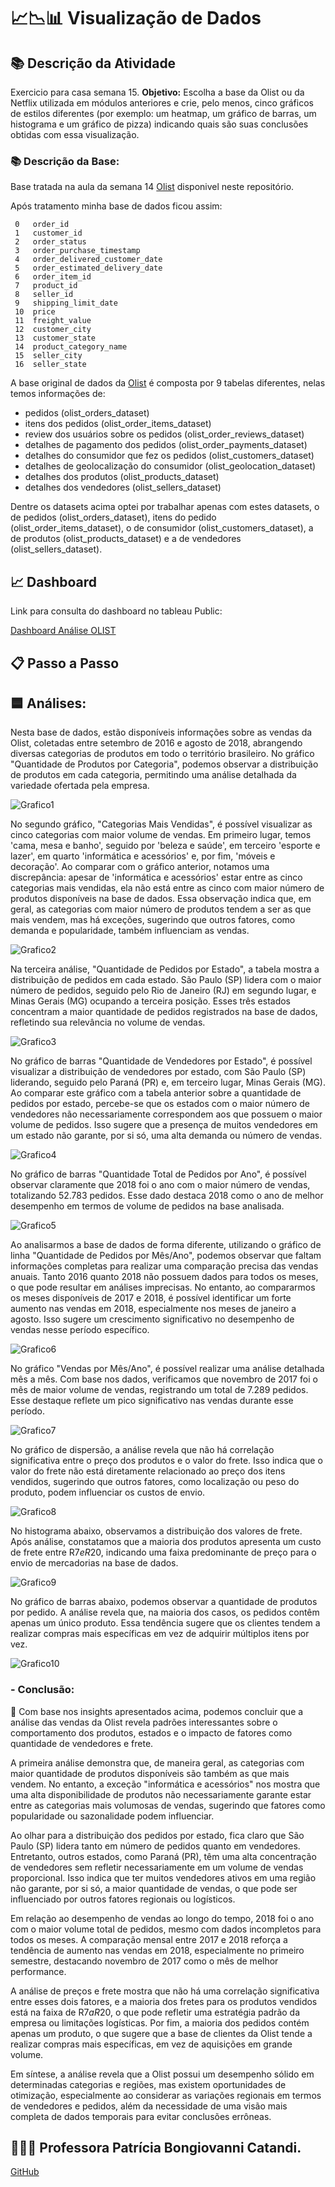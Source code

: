 # 📈📉📊 Visualização de Dados 

## 📚 Descrição da Atividade

Exercicio para casa semana 15.
**Objetivo:** Escolha a base da Olist ou da Netflix utilizada em módulos anteriores e crie, pelo menos, cinco gráficos de estilos diferentes (por exemplo: um heatmap, um gráfico de barras, um histograma e um gráfico de pizza) indicando quais são suas conclusões obtidas com essa visualização.

  ### 📚 Descrição da Base:

Base tratada na aula da semana 14 [Olist](https://github.com/CarolyneS14/on33-python-s15-visualizacao-de-dados/blob/main/Carolyne-Santos/para-casa/base_vendas_s14_olist.csv) disponivel neste repositório.

Após tratamento minha base de dados ficou assim:

     0   order_id                       
     1   customer_id                    
     2   order_status                   
     3   order_purchase_timestamp       
     4   order_delivered_customer_date 
     5   order_estimated_delivery_date 
     6   order_item_id              
     7   product_id                  
     8   seller_id                   
     9   shipping_limit_date          
     10  price                          
     11  freight_value                 
     12  customer_city                  
     13  customer_state                 
     14  product_category_name         
     15  seller_city                    
     16  seller_state                    


A base original de dados da [Olist](https://www.kaggle.com/datasets/olistbr/brazilian-ecommerce) é composta por 9 tabelas diferentes, nelas temos informações de:
- pedidos (olist_orders_dataset)
- itens dos pedidos (olist_order_items_dataset)
- review dos usuários sobre os pedidos (olist_order_reviews_dataset)
- detalhes de pagamento dos pedidos (olist_order_payments_dataset)
- detalhes do consumidor que fez os pedidos (olist_customers_dataset)
- detalhes de geolocalização do consumidor (olist_geolocation_dataset)
- detalhes dos produtos (olist_products_dataset)
- detalhes dos vendedores (olist_sellers_dataset)

Dentre os datasets acima optei por trabalhar apenas com estes datasets, o de pedidos (olist_orders_dataset), itens do pedido (olist_order_items_dataset), o de consumidor (olist_customers_dataset), a de produtos (olist_products_dataset) e a de vendedores (olist_sellers_dataset).

## 📈 Dashboard

Link para consulta do dashboard no tableau Public:

[Dashboard Análise OLIST](https://public.tableau.com/app/profile/carolyne.santos.de.oliveira/viz/on33-python-s15-visualizacao-de-dados-Olist-para-casa/Histria1)

## 📋 Passo a Passo

## 🟦 Análises:

Nesta base de dados, estão disponíveis informações sobre as vendas da Olist, coletadas entre setembro de 2016 e agosto de 2018, abrangendo diversas categorias de produtos em todo o território brasileiro. No gráfico "Quantidade de Produtos por Categoria", podemos observar a distribuição de produtos em cada categoria, permitindo uma análise detalhada da variedade ofertada pela empresa.

![Grafico1](https://github.com/CarolyneS14/on33-python-s15-visualizacao-de-dados/blob/main/Carolyne-Santos/para-casa/Qtd.%20Produtos%20por%20Categoria.png)

No segundo gráfico, "Categorias Mais Vendidas", é possível visualizar as cinco categorias com maior volume de vendas. Em primeiro lugar, temos 'cama, mesa e banho', seguido por 'beleza e saúde', em terceiro 'esporte e lazer', em quarto 'informática e acessórios' e, por fim, 'móveis e decoração'. Ao comparar com o gráfico anterior, notamos uma discrepância: apesar de 'informática e acessórios' estar entre as cinco categorias mais vendidas, ela não está entre as cinco com maior número de produtos disponíveis na base de dados. Essa observação indica que, em geral, as categorias com maior número de produtos tendem a ser as que mais vendem, mas há exceções, sugerindo que outros fatores, como demanda e popularidade, também influenciam as vendas.

![Grafico2](https://github.com/CarolyneS14/on33-python-s15-visualizacao-de-dados/blob/main/Carolyne-Santos/para-casa/Categ.%20Mais%20Vendida.png)

Na terceira análise, "Quantidade de Pedidos por Estado", a tabela mostra a distribuição de pedidos em cada estado. São Paulo (SP) lidera com o maior número de pedidos, seguido pelo Rio de Janeiro (RJ) em segundo lugar, e Minas Gerais (MG) ocupando a terceira posição. Esses três estados concentram a maior quantidade de pedidos registrados na base de dados, refletindo sua relevância no volume de vendas.

![Grafico3](https://github.com/CarolyneS14/on33-python-s15-visualizacao-de-dados/blob/main/Carolyne-Santos/para-casa/Qtd.%20Pedidos%20por%20Estado.png)

No gráfico de barras "Quantidade de Vendedores por Estado", é possível visualizar a distribuição de vendedores por estado, com São Paulo (SP) liderando, seguido pelo Paraná (PR) e, em terceiro lugar, Minas Gerais (MG). Ao comparar este gráfico com a tabela anterior sobre a quantidade de pedidos por estado, percebe-se que os estados com o maior número de vendedores não necessariamente correspondem aos que possuem o maior volume de pedidos. Isso sugere que a presença de muitos vendedores em um estado não garante, por si só, uma alta demanda ou número de vendas.

![Grafico4](https://github.com/CarolyneS14/on33-python-s15-visualizacao-de-dados/blob/main/Carolyne-Santos/para-casa/Qtd.%20Vendedor%20por%20Estado.png)

No gráfico de barras "Quantidade Total de Pedidos por Ano", é possível observar claramente que 2018 foi o ano com o maior número de vendas, totalizando 52.783 pedidos. Esse dado destaca 2018 como o ano de melhor desempenho em termos de volume de pedidos na base analisada.

![Grafico5](https://github.com/CarolyneS14/on33-python-s15-visualizacao-de-dados/blob/main/Carolyne-Santos/para-casa/Qtd.%20Total%20Pedidos%20por%20Ano.png)

Ao analisarmos a base de dados de forma diferente, utilizando o gráfico de linha "Quantidade de Pedidos por Mês/Ano", podemos observar que faltam informações completas para realizar uma comparação precisa das vendas anuais. Tanto 2016 quanto 2018 não possuem dados para todos os meses, o que pode resultar em análises imprecisas. No entanto, ao compararmos os meses disponíveis de 2017 e 2018, é possível identificar um forte aumento nas vendas em 2018, especialmente nos meses de janeiro a agosto. Isso sugere um crescimento significativo no desempenho de vendas nesse período específico.

![Grafico6](https://github.com/CarolyneS14/on33-python-s15-visualizacao-de-dados/blob/main/Carolyne-Santos/para-casa/Qtd.%20Pedidos%20por%20Mes_Ano.png)

No gráfico "Vendas por Mês/Ano", é possível realizar uma análise detalhada mês a mês. Com base nos dados, verificamos que novembro de 2017 foi o mês de maior volume de vendas, registrando um total de 7.289 pedidos. Esse destaque reflete um pico significativo nas vendas durante esse período.

![Grafico7](https://github.com/CarolyneS14/on33-python-s15-visualizacao-de-dados/blob/main/Carolyne-Santos/para-casa/Venda%20por%20M%C3%AAs_Ano.png)

No gráfico de dispersão, a análise revela que não há correlação significativa entre o preço dos produtos e o valor do frete. Isso indica que o valor do frete não está diretamente relacionado ao preço dos itens vendidos, sugerindo que outros fatores, como localização ou peso do produto, podem influenciar os custos de envio.

![Grafico8](https://github.com/CarolyneS14/on33-python-s15-visualizacao-de-dados/blob/main/Carolyne-Santos/para-casa/Gr%C3%A1fico%20de%20Dispers%C3%A3o.png)

No histograma abaixo, observamos a distribuição dos valores de frete. Após análise, constatamos que a maioria dos produtos apresenta um custo de frete entre R$7 e R$20, indicando uma faixa predominante de preço para o envio de mercadorias na base de dados.

![Grafico9](https://github.com/CarolyneS14/on33-python-s15-visualizacao-de-dados/blob/main/Carolyne-Santos/para-casa/Histograma%20Frete.png)

No gráfico de barras abaixo, podemos observar a quantidade de produtos por pedido. A análise revela que, na maioria dos casos, os pedidos contêm apenas um único produto. Essa tendência sugere que os clientes tendem a realizar compras mais específicas em vez de adquirir múltiplos itens por vez. 

![Grafico10](https://github.com/CarolyneS14/on33-python-s15-visualizacao-de-dados/blob/main/Carolyne-Santos/para-casa/Qtd.%20Produto%20por%20Pedido.png)

 ### - Conclusão:

🌟 Com base nos insights apresentados acima, podemos concluir que a análise das vendas da Olist revela padrões interessantes sobre o comportamento dos produtos, estados e o impacto de fatores como quantidade de vendedores e frete.

A primeira análise demonstra que, de maneira geral, as categorias com maior quantidade de produtos disponíveis são também as que mais vendem. No entanto, a exceção "informática e acessórios" nos mostra que uma alta disponibilidade de produtos não necessariamente garante estar entre as categorias mais volumosas de vendas, sugerindo que fatores como popularidade ou sazonalidade podem influenciar.

Ao olhar para a distribuição dos pedidos por estado, fica claro que São Paulo (SP) lidera tanto em número de pedidos quanto em vendedores. Entretanto, outros estados, como Paraná (PR), têm uma alta concentração de vendedores sem refletir necessariamente em um volume de vendas proporcional. Isso indica que ter muitos vendedores ativos em uma região não garante, por si só, a maior quantidade de vendas, o que pode ser influenciado por outros fatores regionais ou logísticos.

Em relação ao desempenho de vendas ao longo do tempo, 2018 foi o ano com o maior volume total de pedidos, mesmo com dados incompletos para todos os meses. A comparação mensal entre 2017 e 2018 reforça a tendência de aumento nas vendas em 2018, especialmente no primeiro semestre, destacando novembro de 2017 como o mês de melhor performance.

A análise de preços e frete mostra que não há uma correlação significativa entre esses dois fatores, e a maioria dos fretes para os produtos vendidos está na faixa de R$7 a R$20, o que pode refletir uma estratégia padrão da empresa ou limitações logísticas. Por fim, a maioria dos pedidos contém apenas um produto, o que sugere que a base de clientes da Olist tende a realizar compras mais específicas, em vez de aquisições em grande volume.

Em síntese, a análise revela que a Olist possui um desempenho sólido em determinadas categorias e regiões, mas existem oportunidades de otimização, especialmente ao considerar as variações regionais em termos de vendedores e pedidos, além da necessidade de uma visão mais completa de dados temporais para evitar conclusões errôneas.
    

## 👩🏻‍🏫 Professora Patrícia Bongiovanni Catandi.
[GitHub](https://github.com/patriciacatandi "Patricia Catandi")
